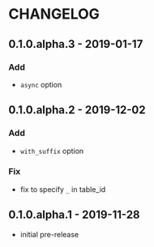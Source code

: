 # CHANGELOG

## 0.1.0.alpha.3 - 2019-01-17
### Add
- `async` option

## 0.1.0.alpha.2 - 2019-12-02
### Add
- `with_suffix` option

### Fix
- fix to specify `_` in table_id

## 0.1.0.alpha.1 - 2019-11-28
- initial pre-release
